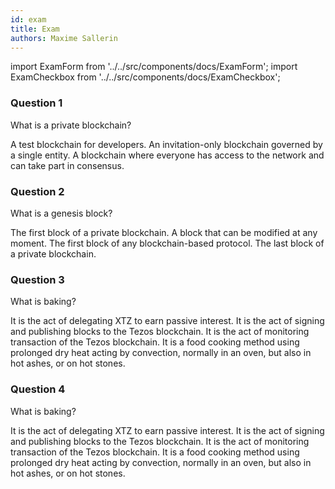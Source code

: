 ```yaml
---
id: exam
title: Exam
authors: Maxime Sallerin
---
```


import ExamForm from '../../src/components/docs/ExamForm';
import ExamCheckbox from '../../src/components/docs/ExamCheckbox';

<ExamForm moduleName="DeFi">

### Question 1

What is a private blockchain?

<ExamCheckbox name="01" isCorrect="false">A test blockchain for developers.</ExamCheckbox>
<ExamCheckbox name="02" isCorrect="true">An invitation-only blockchain governed by a single entity.</ExamCheckbox>
<ExamCheckbox name="03" isCorrect="false">A blockchain where everyone has access to the network and can take part in consensus.</ExamCheckbox>

### Question 2

What is a genesis block?

<ExamCheckbox name="01" isCorrect="false">The first block of a private blockchain.</ExamCheckbox>
<ExamCheckbox name="03" isCorrect="false">A block that can be modified at any moment.</ExamCheckbox>
<ExamCheckbox name="01" isCorrect="true">The first block of any blockchain-based protocol.</ExamCheckbox>
<ExamCheckbox name="03" isCorrect="false">The last block of a private blockchain.</ExamCheckbox>

### Question 3

What is baking?

<ExamCheckbox name="10" isCorrect="false">It is the act of delegating XTZ to earn passive interest.</ExamCheckbox>
<ExamCheckbox name="11" isCorrect="true">It is the act of signing and publishing blocks to the Tezos blockchain.</ExamCheckbox>
<ExamCheckbox name="12" isCorrect="false">It is the act of monitoring transaction of the Tezos blockchain.</ExamCheckbox>
<ExamCheckbox name="13" isCorrect="true">It is a food cooking method using prolonged dry heat acting by convection, normally in an oven, but also in hot ashes, or on hot stones.</ExamCheckbox>

### Question 4

What is baking?

<ExamCheckbox name="10" isCorrect="false">It is the act of delegating XTZ to earn passive interest.</ExamCheckbox>
<ExamCheckbox name="11" isCorrect="true">It is the act of signing and publishing blocks to the Tezos blockchain.</ExamCheckbox>
<ExamCheckbox name="12" isCorrect="false">It is the act of monitoring transaction of the Tezos blockchain.</ExamCheckbox>
<ExamCheckbox name="13" isCorrect="true">It is a food cooking method using prolonged dry heat acting by convection, normally in an oven, but also in hot ashes, or on hot stones.</ExamCheckbox>

</ExamForm>